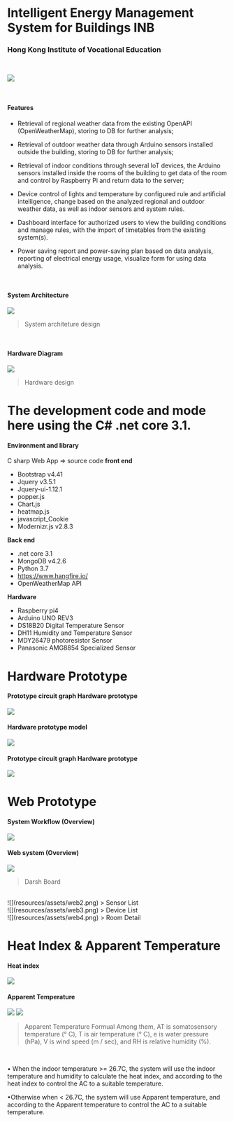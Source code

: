 # Intelligent Energy Management System for Buildings INB

### Hong Kong Institute of Vocational Education
<br>

![](resources/assets//logo.png)

<br>

#### Features
- Retrieval of regional weather data from the existing OpenAPI (OpenWeatherMap), storing to DB for further analysis;

- Retrieval of outdoor weather data through Arduino  sensors installed outside the building, storing to DB for further analysis;

- Retrieval of indoor conditions through several IoT devices, the Arduino  sensors installed inside the rooms of the building to get data of the room and control by Raspberry Pi and return data to the server;

- Device control of lights and temperature by configured rule and artificial intelligence, change based on the analyzed regional and outdoor weather data, as well as indoor sensors and system rules.

- Dashboard interface for authorized users to view the building conditions and manage rules, with the import of timetables from the existing system(s).

- Power saving report and power-saving plan based on data analysis, reporting of electrical energy usage, visualize form for using data analysis.
<br>

#### System Architecture
![](resources/assets/Systemarchiteture.png)
> System architeture design
<br>


#### Hardware Diagram
![](resources/assets/HardwareDiagram.png)
> Hardware design


# The development code and mode here using the C# .net core 3.1.
#### Environment and library
C sharp Web App => source code 
**front end**
* Bootstrap v4.41
* Jquery v3.5.1
* Jquery-ui-1.12.1
* popper.js
* Chart.js
* heatmap.js
* javascript_Cookie
* Modernizr.js v2.8.3

**Back end**
* .net core 3.1
* MongoDB v4.2.6
* Python 3.7
* https://www.hangfire.io/
* OpenWeatherMap API

**Hardware**
* Raspberry pi4
* Arduino UNO REV3
* DS18B20 Digital Temperature Sensor
* DH11 Humidity and Temperature Sensor
* MDY26479 photoresistor Sensor
* Panasonic AMG8854 Specialized Sensor

# Hardware Prototype
#### Prototype circuit graph Hardware prototype
![](resources/assets/circuitgraph.png)
#### Hardware prototype model
![](resources/assets/hardwarePrototype2.png)
#### Prototype circuit graph Hardware prototype
![](resources/assets/hardwarePrototype1.png)

# Web Prototype
#### System Workflow (Overview)
![](resources/assets/systemworkflow.png)
#### Web system (Overview)
![](resources/assets/web1.png)
> Darsh Board
<br>
![](resources/assets/web2.png)
> Sensor List
<br>
![](resources/assets/web3.png)
> Device List
<br>
![](resources/assets/web4.png)
> Room Detail
<br>

# Heat Index & Apparent Temperature
#### Heat index 
![](resources/assets/heatindex.png)
#### Apparent Temperature
![](resources/assets/apparenttemp.png)
![](resources/assets/ATFormula.png)
>  Apparent Temperature Formual 
>  Among them, AT is somatosensory temperature (° C), T is air temperature (° C), e is water pressure (hPa), V is wind speed (m / sec), and RH is relative humidity (%).
<br>

• When the indoor temperature >= 26.7C, the system will use the indoor temperature and humidity to calculate the heat index, and according to the heat index to control the AC to a suitable temperature.

•Otherwise  when  <  26.7C, the system will use Apparent  temperature, and according to the Apparent  temperature to control the AC to a suitable temperature.

